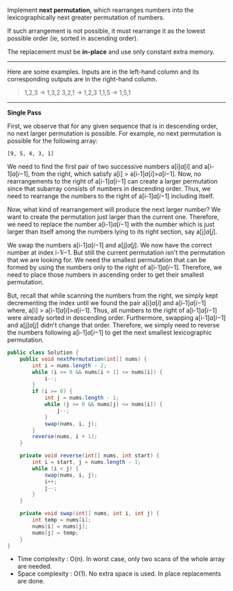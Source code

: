 Implement **next permutation**, which rearranges numbers into the lexicographically next greater permutation of numbers.

If such arrangement is not possible, it must rearrange it as the lowest possible order (ie, sorted in ascending order).

The replacement must be **in-place** and use only constant extra memory.

---

Here are some examples. Inputs are in the left-hand column and its corresponding outputs are in the right-hand column.

> 1,2,3 → 1,3,2
> 3,2,1 → 1,2,3
> 1,1,5 → 1,5,1

---

**Single Pass**

First, we observe that for any given sequence that is in descending order, no next larger permutation is possible. For example, no next permutation is possible for the following array:

```
[9, 5, 4, 3, 1]
```

We need to find the first pair of two successive numbers a[i]*a*[*i*] and a[i-1]*a*[*i*−1], from the right, which satisfy a[i] > a[i-1]*a*[*i*]>*a*[*i*−1]. Now, no rearrangements to the right of a[i-1]*a*[*i*−1] can create a larger permutation since that subarray consists of numbers in descending order. Thus, we need to rearrange the numbers to the right of a[i-1]*a*[*i*−1] including itself.

Now, what kind of rearrangement will produce the next larger number? We want to create the permutation just larger than the current one. Therefore, we need to replace the number a[i-1]*a*[*i*−1] with the number which is just larger than itself among the numbers lying to its right section, say a[j]*a*[*j*].

We swap the numbers a[i-1]*a*[*i*−1] and a[j]*a*[*j*]. We now have the correct number at index i-1*i*−1. But still the current permutation isn't the permutation that we are looking for. We need the smallest permutation that can be formed by using the numbers only to the right of a[i-1]*a*[*i*−1]. Therefore, we need to place those numbers in ascending order to get their smallest permutation.

But, recall that while scanning the numbers from the right, we simply kept decrementing the index until we found the pair a[i]*a*[*i*] and a[i-1]*a*[*i*−1] where, a[i] > a[i-1]*a*[*i*]>*a*[*i*−1]. Thus, all numbers to the right of a[i-1]*a*[*i*−1] were already sorted in descending order. Furthermore, swapping a[i-1]*a*[*i*−1] and a[j]*a*[*j*] didn't change that order. Therefore, we simply need to reverse the numbers following a[i-1]*a*[*i*−1] to get the next smallest lexicographic permutation.

```java
public class Solution {
    public void nextPermutation(int[] nums) {
        int i = nums.length - 2;
        while (i >= 0 && nums[i + 1] <= nums[i]) {
            i--;
        }
        if (i >= 0) {
            int j = nums.length - 1;
            while (j >= 0 && nums[j] <= nums[i]) {
                j--;
            }
            swap(nums, i, j);
        }
        reverse(nums, i + 1);
    }

    private void reverse(int[] nums, int start) {
        int i = start, j = nums.length - 1;
        while (i < j) {
            swap(nums, i, j);
            i++;
            j--;
        }
    }

    private void swap(int[] nums, int i, int j) {
        int temp = nums[i];
        nums[i] = nums[j];
        nums[j] = temp;
    }
}
```

- Time complexity : O(n). In worst case, only two scans of the whole array are needed.
- Space complexity : O(1). No extra space is used. In place replacements are done.

